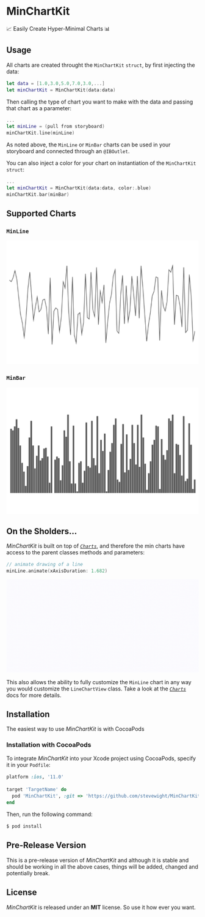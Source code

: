 # MinChartKit
📈 Easily Create Hyper-Minimal Charts 📊

## Usage
All charts are created throught the ``MinChartKit`` ``struct``, by first injecting the data:

```swift
let data = [1.0,3.0,5.0,7.0,3.0,...]
let minChartKit = MinChartKit(data:data)
```

Then calling the type of chart you want to make with the data and passing that chart as a parameter:

```swift
...
let minLine = (pull from storyboard)
minChartKit.line(minLine)
```

As noted above, the ``MinLine`` or ``MinBar`` charts can be used in your storyboard and connected through an ``@IBOutlet``.


You can also inject a color for your chart on instantiation of the ``MinChartKit`` ``struct``:

```swift
...
let minChartKit = MinChartKit(data:data, color:.blue)
minChartKit.bar(minBar)
```

## Supported Charts

### ``MinLine``

![GoldKit](images/line-chart.png)

### ``MinBar``

![GoldKit](images/bar-chart.png)

## On the Sholders...
*MinChartKit* is built on top of [*``Charts``*](https://github.com/danielgindi/Charts), and therefore the min charts have access to the parent classes methods and parameters:

```swift
// animate drawing of a line
minLine.animate(xAxisDuration: 1.682)
```

![GoldKit](images/line-animate.gif)

This also allows the ability to fully customize the ``MinLine`` chart in any way you would customize the  ``LineChartView`` class.  Take a look at the [*``Charts``*](https://github.com/danielgindi/Charts) docs for more details.

## Installation
The easiest way to use *MinChartKit* is with CocoaPods

### Installation with CocoaPods
To integrate *MinChartKit* into your Xcode project using CocoaPods, specify it in your `Podfile`:

```ruby
platform :ios, '11.0'

target 'TargetName' do
  pod 'MinChartKit', :git => 'https://github.com/stevewight/MinChartKit.git'
end
```

Then, run the following command:

```bash
$ pod install
```

## Pre-Release Version
This is a pre-release version of *MinChartKit* and although it is stable and should be working in all the above cases, things will be added, changed and potentially break.

## License
*MinChartKit* is released under an **MIT** license.  So use it how ever you want.
